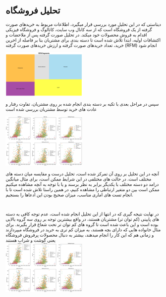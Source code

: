 # تحلیل فروشگاه
دیتاستی که در این تحلیل مورد بررسی قرار میگیرد، اطلاعات مربوط به خریدهای صورت گرفته از یک فروشگاه است که از سه کانال وب سایت، کاتالوگ و فروشگاه فیزیکی اقدام به فروش محصولات خود میکند. در تحلیل صورت گرفته پس از ملاحضات و اکتشافات اولیه، ابتدا تلاش شده است تا دسته بندی برای مشتریان بنا بر فاصله از اخرین خرید، تعداد خریدهای صورت گرفته و ارزش خریدهای صورت گرفته (RFM) انجام شود
<br/>

<img src="https://github.com/soroushgj/Store-Analysis/blob/main/images/seg.PNG" width="49%">

<br/>

سپس در مراحل بعدی با تکیه بر دسته بندی انجام شده بر روی مشتریان، تفاوت رفتار و عادت های خرید توسط مشتریان بررسی شده است
<br/>

<img src="https://github.com/soroushgj/Store-Analysis/blob/main/images/income-spent.PNG" width="49%">

<br/>

آنچه در این تحلیل بر روی آن تمرکز شده است، تحلیل درست و مقایسه میان دسته های مختلف است. در حالت های مختلفی در این شرایط ممکن است، برای مثال میانگین درامد دو دسته مختلف با یکدیگر برابر به نظر برسند و یا با توجه به آنچه مشاهده میکنیم ممکن است بین دو متغیر ارتباطی را مشاهده کنیم، در همین راستا تلاش شده است تا با انجام تست های اماری مناسب، میزان صحیح بودن این ادعاها را بسنجیم.

<br/>

در نهایت نتیجه گیری که در انتها از این تحلیل انجام شده است، عدم توجه کافی به دسته های پایینی (کم توان تر) مشتریان هستند، در واقع بیشترین توجه بر روی  سه گروه بالایی بوده است و این باعث شده است تا گروه های کم توان تر تحت شعاع قرار بگیرند. برای مثال خانواده هایی که دارای بچه هستند، به میزان کم تری به خرید در فروشگاه میپردازند و 
زمانی هم که این کار را انجام میدهند، بیشتر به دنبال محصولات پرفروش فروشگاه یعنی گوشت و شراب هستند
<br/>
<img src="https://github.com/soroushgj/Store-Analysis/blob/main/images/income-spent.PNG" width="49%">
